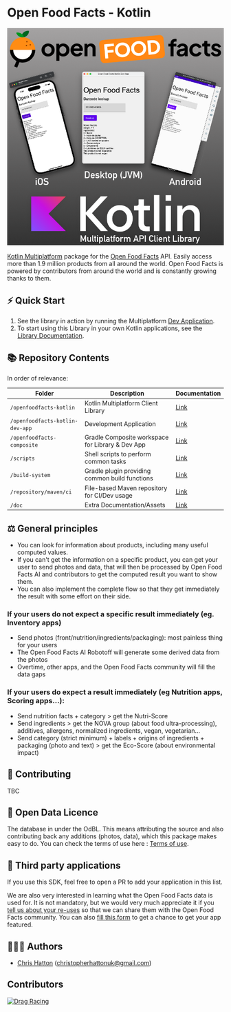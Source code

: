# Open Food Facts - Kotlin

![Splash](doc/off-kotlin-mpp-title.png)

[Kotlin Multiplatform](https://kotlinlang.org/docs/multiplatform.html) package for the [Open Food Facts](https://world.openfoodfacts.org) API.
Easily access more than 1.9 million products from all around the world.
Open Food Facts is powered by contributors from around the world and is constantly growing thanks to them.

## ⚡ Quick Start    

1. See the library in action by running the Multiplatform [Dev Application](openfoodfacts-kotlin-dev-app/README.md).
2. To start using this Library in your own Kotlin applications, see the [Library Documentation](openfoodfacts-kotlin/README.md).

## 📚 Repository Contents

In order of relevance:

| Folder                          | Description                                      | Documentation                                  |
| ------------------------------- | ------------------------------------------------ | ---------------------------------------------- |
| `/openfoodfacts-kotlin`         | Kotlin Multiplatform Client Library              | [Link](openfoodfacts-kotlin/README.md)         |
| `/openfoodfacts-kotlin-dev-app` | Development Application                          | [Link](openfoodfacts-kotlin-dev-app/README.md) |
| `/openfoodfacts-composite`      | Gradle Composite workspace for Library & Dev App | [Link](openfoodfacts-composite/README.md)      |
| `/scripts`                      | Shell scripts to perform common tasks            | [Link](scripts/README.md)                      |
| `/build-system`                 | Gradle plugin providing common build functions   | [Link](build-system/README.md)                 |
| `/repository/maven/ci`          | File-based Maven repository for CI/Dev usage     | [Link](repository/maven/ci/README.md)          |
| `/doc`                          | Extra Documentation/Assets                       | [Link](doc/README.md)                          |

## ⚖️ General principles
- You can look for information about products, including many useful computed values. 
- If you can't get the information on a specific product, you can get your user to send photos and data, that will then be processed by Open Food Facts AI and contributors to get the computed result you want to show them.
- You can also implement the complete flow so that they get immediately the result with some effort on their side.

### If your users do not expect a specific result immediately (eg. Inventory apps)
- Send photos (front/nutrition/ingredients/packaging): most painless thing for your users
- The Open Food Facts AI Robotoff will generate some derived data from the photos
- Overtime, other apps, and the Open Food Facts community will fill the data gaps

### If your users do expect a result immediately (eg Nutrition apps, Scoring apps…):
- Send nutrition facts + category > get the Nutri-Score
- Send ingredients > get the NOVA group (about food ultra-processing), additives, allergens, normalized ingredients, vegan, vegetarian…
- Send category (strict minimum) + labels + origins of ingredients + packaging (photo and text) > get the Eco-Score (about environmental impact)

## 💁 Contributing

TBC

## 📄 Open Data Licence
The database in under the OdBL. This means attributing the source and also contributing back any additions (photos, data), which this package makes easy to do.
You can check the terms of use here : [Terms of use](https://world.openfoodfacts.org/terms-of-use).

## 🤝 Third party applications
If you use this SDK, feel free to open a PR to add your application in this list.

<p>We are also very interested in learning what the Open Food Facts data is used for. It is not mandatory, but we would very much appreciate it if you <a href="mailto:reuse@openfoodfacts.org?subject=Open%20Food%20Facts%20Data%20reuse">tell us about your re-uses</a> so that we can share them with the Open Food Facts community. You can also <a href="https://forms.gle/hwaeqBfs8ywwhbTg8">fill this form</a> to get a chance to get your app featured.</p>

## 🧑‍🤝‍🧑 Authors
- [Chris Hatton](https://github.com/chris-hatton) (christopherhattonuk@gmail.com)
## Contributors

[![Drag Racing](https://contrib.rocks/image?repo=openfoodfacts/openfoodfacts-kotlin)](https://github.com/openfoodfacts/openfoodfacts-kotlin/graphs/contributors)

